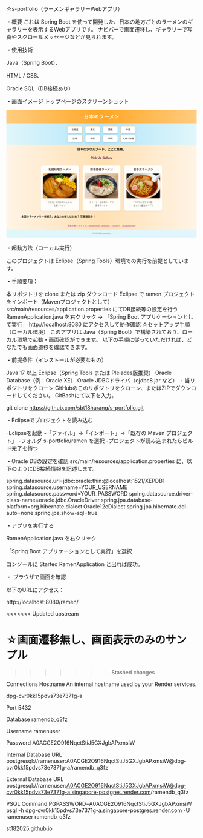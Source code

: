 ☆s-portfolio（ラーメンギャラリーWebアプリ）

・概要 これは Spring Boot を使って開発した、日本の地方ごとのラーメンのギャラリーを表示するWebアプリです。
ナビバーで画面遷移し、ギャラリーで写真やスクロールメッセージなどが見られます。


・使用技術

Java（Spring Boot）、

HTML / CSS、

Oracle SQL（DB接続あり）


・画面イメージ トップページのスクリーンショット

![トップページのスクリーンショット](./ramen/screenshot.png)


・起動方法（ローカル実行）

このプロジェクトは Eclipse（Spring Tools）環境での実行を前提としています。


・手順要項：

本リポジトリを clone または zip ダウンロード
Eclipse で ramen プロジェクトをインポート（Mavenプロジェクトとして）
src/main/resources/application.properties にてDB接続等の設定を行う
RamenApplication.java を右クリック → 「Spring Boot アプリケーションとして実行」
http://localhost:8080 にアクセスして動作確認
☆セットアップ手順（ローカル環境） このアプリは Java（Spring Boot）で構築されており、ローカル環境で起動・画面確認ができます。
以下の手順に従っていただければ、どなたでも画面遷移を確認できます。


・前提条件（インストールが必要なもの）

Java 17 以上
Eclipse（Spring Tools または Pleiades版推奨）
Oracle Database（例：Oracle XE）
Oracle JDBCドライバ（ojdbc8.jar など）
・当リポジトリをクローン GitHubのこのリポジトリをクローン、またはZIPでダウンロードしてください。 GitBashにて以下を入力。

git clone https://github.com/sbt18hurang/s-portfolio.git


・Eclipseでプロジェクトを読み込む

-Eclipseを起動
-「ファイル」→「インポート」→「既存の Maven プロジェクト」
-フォルダ s-portfolio/ramen を選択
-プロジェクトが読み込まれたらビルド完了を待つ

・Oracle DBの設定を確認
src/main/resources/application.properties に、以下のようにDB接続情報を記述します。

spring.datasource.url=jdbc:oracle:thin:@localhost:1521/XEPDB1
spring.datasource.username=YOUR_USERNAME
spring.datasource.password=YOUR_PASSWORD
spring.datasource.driver-class-name=oracle.jdbc.OracleDriver
spring.jpa.database-platform=org.hibernate.dialect.Oracle12cDialect
spring.jpa.hibernate.ddl-auto=none
spring.jpa.show-sql=true

・アプリを実行する

RamenApplication.java を右クリック

「Spring Boot アプリケーションとして実行」を選択

コンソールに Started RamenApplication と出れば成功。


・ ブラウザで画面を確認

以下のURLにアクセス：

http://localhost:8080/ramen/

<<<<<<< Updated upstream

☆画面遷移無し、画面表示のみのサンプル
=======
>>>>>>> Stashed changes



Connections
Hostname
An internal hostname used by your Render services.

dpg-cvr0kk15pdvs73e7371g-a

Port
5432

Database
ramendb_q3fz

Username
ramenuser

Password
A0ACGE2O916NqctStiJ5GXJgbAPxmsiW


Internal Database URL
postgresql://ramenuser:A0ACGE2O916NqctStiJ5GXJgbAPxmsiW@dpg-cvr0kk15pdvs73e7371g-a/ramendb_q3fz


External Database URL
postgresql://ramenuser:A0ACGE2O916NqctStiJ5GXJgbAPxmsiW@dpg-cvr0kk15pdvs73e7371g-a.singapore-postgres.render.com/ramendb_q3fz


PSQL Command
PGPASSWORD=A0ACGE2O916NqctStiJ5GXJgbAPxmsiW psql -h dpg-cvr0kk15pdvs73e7371g-a.singapore-postgres.render.com -U ramenuser ramendb_q3fz




st182025.github.io